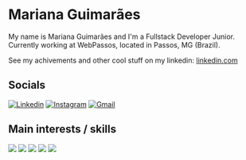 # Mariana Guimarães 

My name is Mariana Guimarães and I'm a Fullstack Developer Junior. Currently working at WebPassos, located in Passos, MG (Brazil).

See my achivements and other cool stuff on my linkedin: [linkedin.com](https://www.linkedin.com/in/marianagtm/)

## Socials

[![Linkedin](https://img.shields.io/badge/LinkedIn-blue?style=for-the-badge&logo=Linkedin&logoColor=white&link=https://www.linkedin.com/in/marianagtm/)](https://www.linkedin.com/in/sfourm/) 
[![Instagram](https://img.shields.io/badge/Instagram-E4405F?style=for-the-badge&logo=instagram&logoColor=white)](https://www.instagram.com/marianagtm/)
[![Gmail](https://img.shields.io/badge/hotmail-D14836?style=for-the-badge&logo=hotmail&logoColor=white)](mariana.gtm@hotmail.com)
## Main interests / skills
![](https://img.shields.io/badge/JavaScript-323330?style=for-the-badge&logo=javascript&logoColor=F7DF1E)
![](https://img.shields.io/badge/Node.js-43853D?style=for-the-badge&logo=node.js&logoColor=white)
![](https://img.shields.io/badge/C%23-239120?style=for-the-badge&logo=c-sharp&logoColor=white)
![](https://img.shields.io/badge/React-20232A?style=for-the-badge&logo=react&logoColor=61DAFB)
![](https://img.shields.io/badge/PHP-777BB4?style=for-the-badge&logo=php&logoColor=white)




